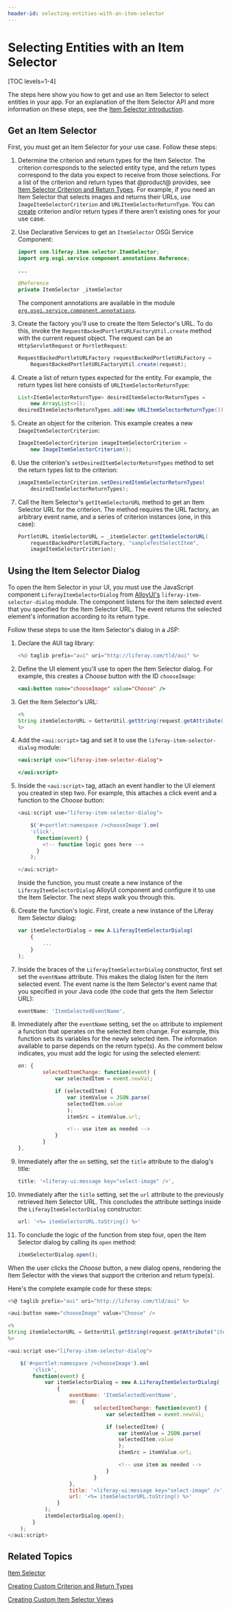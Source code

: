 ```yaml
---
header-id: selecting-entities-with-an-item-selector
---
```


# Selecting Entities with an Item Selector

[TOC levels=1-4]

The steps here show you how to get and use an Item Selector to select entities 
in your app. For an explanation of the Item Selector API and more information on 
these steps, see the [Item Selector introduction](/docs/7-2/frameworks/-/knowledge_base/f/item-selector). 

## Get an Item Selector

First, you must get an Item Selector for your use case. Follow these steps: 

1.  Determine the criterion and return types for the Item Selector. The 
    criterion corresponds to the selected entity type, and the return types 
    correspond to the data you expect to receive from those selections. For a 
    list of the criterion and return types that @product@ provides, see 
    [Item Selector Criterion and Return Types](/docs/7-2/reference/-/knowledge_base/r/item-selector-criterion-and-return-types).
    For example, if you need an Item Selector that selects images and returns
    their URLs, use `ImageItemSelectorCriterion` and
    `URLItemSelectorReturnType`. You can
    [create](/docs/7-2/frameworks/-/knowledge_base/f/creating-custom-criterion-and-return-types)
    criterion and/or return types if there aren't existing ones for your use
    case. 

2.  Use Declarative Services to get an `ItemSelector` OSGi Service Component: 

    ```java
    import com.liferay.item.selector.ItemSelector;
    import org.osgi.service.component.annotations.Reference;

    ...

    @Reference
    private ItemSelector _itemSelector
    ```

    The component annotations are available in the module 
    [`org.osgi.service.component.annotations`](http://mvnrepository.com/artifact/org.osgi/org.osgi.service.component.annotations). 

3.  Create the factory you'll use to create the Item Selector's URL. To do this, 
    invoke the `RequestBackedPortletURLFactoryUtil.create` method with the 
    current request object. The request can be an `HttpServletRequest` or 
    `PortletRequest`: 

    ```java
    RequestBackedPortletURLFactory requestBackedPortletURLFactory =
        RequestBackedPortletURLFactoryUtil.create(request);
    ```

4.  Create a list of return types expected for the entity. For example, the 
    return types list here consists of `URLItemSelectorReturnType`: 

    ```java
    List<ItemSelectorReturnType> desiredItemSelectorReturnTypes =
        new ArrayList<>();
    desiredItemSelectorReturnTypes.add(new URLItemSelectorReturnType());
    ```

5.  Create an object for the criterion. This example creates a new 
    `ImageItemSelectorCriterion`: 

    ```java
    ImageItemSelectorCriterion imageItemSelectorCriterion =
        new ImageItemSelectorCriterion();
    ```

6.  Use the criterion's `setDesiredItemSelectorReturnTypes` method to set the 
    return types list to the criterion: 

    ```java
    imageItemSelectorCriterion.setDesiredItemSelectorReturnTypes(
        desiredItemSelectorReturnTypes);
    ```

7.  Call the Item Selector's `getItemSelectorURL` method to get an Item Selector 
    URL for the criterion. The method requires the URL factory, an arbitrary 
    event name, and a series of criterion instances (one, in this case): 

    ```java
    PortletURL itemSelectorURL = _itemSelector.getItemSelectorURL(
        requestBackedPortletURLFactory, "sampleTestSelectItem",
        imageItemSelectorCriterion);
    ```

## Using the Item Selector Dialog

To open the Item Selector in your UI, you must use the JavaScript component 
`LiferayItemSelectorDialog` from 
[AlloyUI's](http://alloyui.com) 
`liferay-item-selector-dialog` module. The component listens for the item 
selected event that you specified for the Item Selector URL. The event returns 
the selected element's information according to its return type. 

Follow these steps to use the Item Selector's dialog in a JSP: 

1.  Declare the AUI tag library: 

    ```java
    <%@ taglib prefix="aui" uri="http://liferay.com/tld/aui" %>
    ```

2.  Define the UI element you'll use to open the Item Selector dialog. For 
    example, this creates a *Choose* button with the ID `chooseImage`:

    ```jsp
    <aui:button name="chooseImage" value="Choose" />
    ```

3.  Get the Item Selector's URL: 

    ```java
    <%
    String itemSelectorURL = GetterUtil.getString(request.getAttribute("itemSelectorURL"));
    %>
    ```

3.  Add the `<aui:script>` tag and set it to use the 
    `liferay-item-selector-dialog` module: 

    ```jsp
    <aui:script use="liferay-item-selector-dialog">

    </aui:script>
    ```

4.  Inside the `<aui:script>` tag, attach an event handler to the UI element you 
    created in step two. For example, this attaches a click event and a function 
    to the *Choose* button: 

    ```javascript
    <aui:script use="liferay-item-selector-dialog">

        $('#<portlet:namespace />chooseImage').on(
        'click',
          function(event) {
            <!-- function logic goes here -->
          }
        );

    </aui:script>
    ```

    Inside the function, you must create a new instance of the 
    `LiferayItemSelectorDialog` AlloyUI component and configure it to use the 
    Item Selector. The next steps walk you through this. 

5.  Create the function's logic. First, create a new instance of the 
    Liferay Item Selector dialog: 

    ```javascript
    var itemSelectorDialog = new A.LiferayItemSelectorDialog(  
        {
            ...
        }
    );
    ```

6.  Inside the braces of the `LiferayItemSelectorDialog` constructor, first set 
    set the `eventName` attribute. This makes the dialog listen for the item 
    selected event. The event name is the Item Selector's event name that 
    you specified in your Java code (the code that gets the Item Selector URL): 

    ```javascript
    eventName: 'ItemSelectedEventName',
    ```

7.  Immediately after the `eventName` setting, set the `on` attribute to 
    implement a function that operates on the selected item change. For example, 
    this function sets its variables for the newly selected item. The 
    information available to parse depends on the return type(s). As the comment
    below indicates, you must add the logic for using the selected element: 

    ```javascript
    on: {
            selectedItemChange: function(event) {
                var selectedItem = event.newVal;

                if (selectedItem) {
                    var itemValue = JSON.parse(
                    selectedItem.value
                    );
                    itemSrc = itemValue.url;

                    <!-- use item as needed -->
                }
            }
    },
    ```

8.  Immediately after the `on` setting, set the `title` attribute to the 
    dialog's title: 

    ```javascript
    title: '<liferay-ui:message key="select-image" />',
    ```

9.  Immediately after the `title` setting, set the `url` attribute to the 
    previously retrieved Item Selector URL. This concludes the attribute 
    settings inside the `LiferayItemSelectorDialog` constructor: 

    ```javascript
    url: '<%= itemSelectorURL.toString() %>'
    ```

10. To conclude the logic of the function from step four, open the Item Selector 
    dialog by calling its `open` method: 

    ```javascript
    itemSelectorDialog.open();
    ```

When the user clicks the *Choose* button, a new dialog opens, rendering the Item
Selector with the views that support the criterion and return type(s). 

Here's the complete example code for these steps: 

```javascript
<%@ taglib prefix="aui" uri="http://liferay.com/tld/aui" %>

<aui:button name="chooseImage" value="Choose" />

<%
String itemSelectorURL = GetterUtil.getString(request.getAttribute("itemSelectorURL"));
%>

<aui:script use="liferay-item-selector-dialog">

    $('#<portlet:namespace />chooseImage').on(
        'click', 
        function(event) {
            var itemSelectorDialog = new A.LiferayItemSelectorDialog(  
                {
                    eventName: 'ItemSelectedEventName',
                    on: {
                            selectedItemChange: function(event) {
                                var selectedItem = event.newVal;

                                if (selectedItem) {
                                    var itemValue = JSON.parse(
                                    selectedItem.value
                                    );
                                    itemSrc = itemValue.url;

                                    <!-- use item as needed -->
                                }
                            }
                    },
                    title: '<liferay-ui:message key="select-image" />',
                    url: '<%= itemSelectorURL.toString() %>'
                }
            );
            itemSelectorDialog.open();
        }
    );
</aui:script>
```

## Related Topics

[Item Selector](/docs/7-2/frameworks/-/knowledge_base/f/item-selector)

[Creating Custom Criterion and Return Types](/docs/7-2/frameworks/-/knowledge_base/f/creating-custom-criterion-and-return-types)

[Creating Custom Item Selector Views](/docs/7-2/frameworks/-/knowledge_base/f/creating-custom-item-selector-views)
